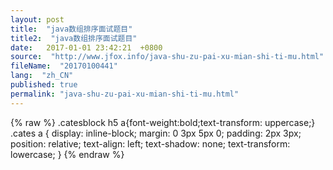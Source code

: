 ```yaml
---
layout: post
title:  "java数组排序面试题目"
title2:  "java数组排序面试题目"
date:   2017-01-01 23:42:21  +0800
source:  "http://www.jfox.info/java-shu-zu-pai-xu-mian-shi-ti-mu.html"
fileName:  "20170100441"
lang:  "zh_CN"
published: true
permalink: "java-shu-zu-pai-xu-mian-shi-ti-mu.html"
---
```

{% raw %}
.catesblock h5 a{font-weight:bold;text-transform: uppercase;}
.cates a {
display: inline-block;
margin: 0 3px 5px 0;
padding: 2px 3px;
position: relative;
text-align: left;
text-shadow: none;
text-transform: lowercase;
}
{% endraw %}
